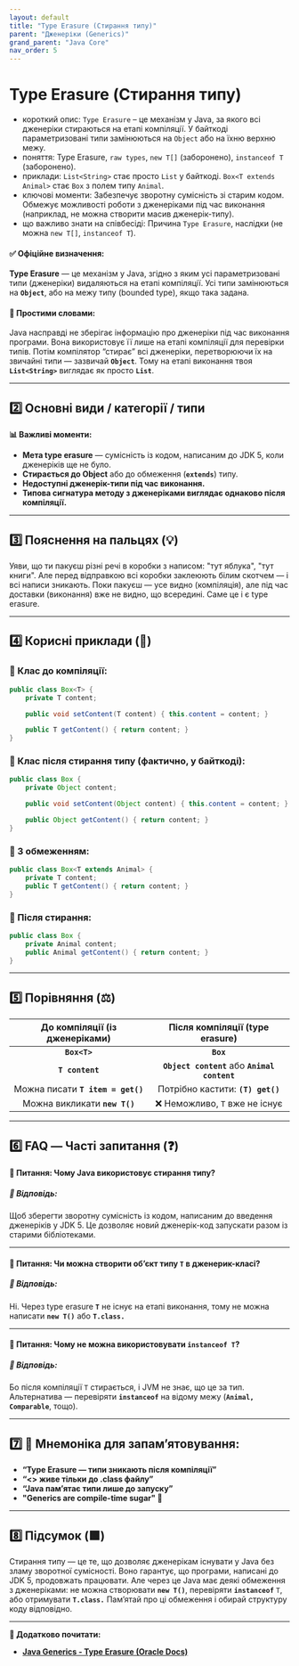 ```yaml
---
layout: default
title: "Type Erasure (Стирання типу)"
parent: "Дженеріки (Generics)"
grand_parent: "Java Core"
nav_order: 5
---
```


# Type Erasure (Стирання типу)

*   короткий опис: `Type Erasure` – це механізм у Java, за якого всі дженеріки стираються на етапі компіляції. У байткоді параметризовані типи замінюються на `Object` або на їхню верхню межу.
*   поняття: Type Erasure, `raw types`, `new T[]` (заборонено), `instanceof T` (заборонено).
*   приклади: `List<String>` стає просто `List` у байткоді. `Box<T extends Animal>` стає `Box` з полем типу `Animal`.
*   ключові моменти: Забезпечує зворотну сумісність зі старим кодом. Обмежує можливості роботи з дженеріками під час виконання (наприклад, не можна створити масив дженерік-типу).
*   що важливо знати на співбесіді: Причина `Type Erasure`, наслідки (не можна `new T[]`, `instanceof T`).
#### **✅ Офіційне визначення:**

**Type Erasure** — це механізм у Java, згідно з яким усі параметризовані типи (дженеріки) видаляються на етапі компіляції. Усі типи замінюються на **`Object`**, або на межу типу (bounded type), якщо така задана.

#### **🧠 Простими словами:**

Java насправді не зберігає інформацію про дженеріки під час виконання програми. Вона використовує її лише на етапі компіляції для перевірки типів. Потім компілятор “стирає” всі дженеріки, перетворюючи їх на звичайні типи — зазвичай **`Object`**. Тому на етапі виконання твоя **`List<String>`** виглядає як просто **`List`**.

---

## **2️⃣ Основні види / категорії / типи**

**📊 Важливі моменти:**

* **Мета type erasure** — сумісність із кодом, написаним до JDK 5, коли дженеріків ще не було.
* **Стирається до Object** або до обмеження (**`extends`**) типу.
* **Недоступні дженерік-типи під час виконання.**
* **Типова сигнатура методу з дженеріками виглядає однаково після компіляції.**

---

## **3️⃣ Пояснення на пальцях (💡)**

Уяви, що ти пакуєш різні речі в коробки з написом: "тут яблука", "тут книги". Але перед відправкою всі коробки заклеюють білим скотчем — і всі написи зникають. Поки пакуєш — усе видно (компіляція), але під час доставки (виконання) вже не видно, що всередині. Саме це і є type erasure.

---

## **4️⃣ Корисні приклади (🧪)**

### **🔸 Клас до компіляції:**

```java
public class Box<T> {
    private T content;

    public void setContent(T content) { this.content = content; }

    public T getContent() { return content; }
}
```
### **🔸 Клас після стирання типу (фактично, у байткоді):**

```java
public class Box {
    private Object content;

    public void setContent(Object content) { this.content = content; }

    public Object getContent() { return content; }
}
```
### **🔸 З обмеженням:**
```java
public class Box<T extends Animal> {
    private T content;
    public T getContent() { return content; }
}
```
### **🔸 Після стирання:**

```java
public class Box {
    private Animal content;
    public Animal getContent() { return content; }
}
```
---

## **5️⃣ Порівняння (⚖️)**

| До компіляції (із дженеріками) | Після компіляції (type erasure) |
| :---: | :---: |
| **`Box<T>`** | **`Box`** |
| **`T content`** | **`Object content`** або **`Animal content`** |
| Можна писати **`T item = get()`** | Потрібно кастити: **`(T) get()`** |
| Можна викликати **`new T()`** | ❌ Неможливо, `T` вже не існує |

---

## **6️⃣ FAQ — Часті запитання (❓)**

#### **🔹 Питання: Чому Java використовує стирання типу?**

##### **💬 Відповідь:**

Щоб зберегти зворотну сумісність із кодом, написаним до введення дженеріків у JDK 5\. Це дозволяє новий дженерік-код запускати разом із старими бібліотеками.

---

#### **🔹 Питання: Чи можна створити об’єкт типу `T` в дженерик-класі?**

##### **💬 Відповідь:**

Ні. Через type erasure **`T`** не існує на етапі виконання, тому не можна написати **`new T()`** або **`T.class.`**

---

#### **🔹 Питання: Чому не можна використовувати `instanceof T`?**

##### **💬 Відповідь:**

Бо після компіляції `T` стирається, і JVM не знає, що це за тип. Альтернатива — перевіряти **`instanceof`** на відому межу (**`Animal, Comparable`**, тощо).

---

## **7️⃣ 🧠 Мнемоніка для запам’ятовування:**

* **“Type Erasure — типи зникають після компіляції”**
* **“\<\> живе тільки до .class файлу”**
* **“Java пам’ятає типи лише до запуску”**
* **"Generics are compile-time sugar" 🍬**

---

## **8️⃣ Підсумок (🟩)**

Стирання типу — це те, що дозволяє дженерікам існувати у Java без зламу зворотної сумісності. Воно гарантує, що програми, написані до JDK 5, продовжать працювати. Але через це Java має деякі обмеження з дженеріками: не можна створювати **`new T()`**, перевіряти **`instanceof`** `T`, або отримувати **`T.class.`** Пам’ятай про ці обмеження і обирай структуру коду відповідно.

---

**🔗 Додатково почитати:**

* [**Java Generics \- Type Erasure (Oracle Docs)**](https://docs.oracle.com/javase/tutorial/java/generics/erasure.html)